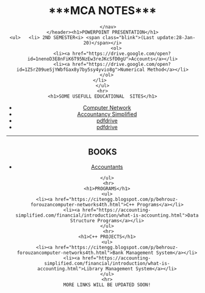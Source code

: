 <htlm>
  <head><title>kaushalbanal06.github.io/kb</title></head>
  <style>
    .blink{
            animation:Define 1.5s infinite;
      }@keyframes Define{
    0%{color: aliceblue;}
    20%{color: antiquewhite;}
    50%{color: aqua;}
    80%{color: bisque;}
    100%{color: black;}
  }
  </style>
  <body>
   <header>  
        <h1>***MCA NOTES***</h1>
        <nav>  

        </nav>
    </header><h1>POWERPOINT PRESENTATION</h1>
    <ul>   <li> 2ND SEMESTER<i> <span class="blink">(Last update:28-Jan-20)</span></i>
              <ol>
           <li><a href="https://drive.google.com/open?id=1nenoD3E8nFiK6T95NzEw3reJKcSfD0gU">Accounts</a></li>
           <li><a href="https://drive.google.com/open?id=1Z5rZ09ueSjYWbfGax8y7by5sy4yvio8g">Numerical Method</a></li>
       </ol>
    </li>  
    </ul>
    <hr>
    <h1>SOME USEFULL EDUCATIONAL  SITES</h1>
<ul>
    <li><a href="https://citengg.blogspot.com/p/behrouz-forouzancomputer-networks4th.html">Computer Network</a></li>
    <li><a href="https://accounting-simplified.com/financial/introduction/what-is-accounting.html">Accountancy Simplified</a></li>
    <li><a href="https://www.pdfdrive.com">pdfdrive</a></li>
   <li><a href="mcastyle.css">pdfdrive</a></li>
    </ul>
    <hr>
    <h1>BOOKS</h1>
    <ul>
    <li><a href="https://www.learncbse.in/ncert-accountancy-book/">Accountants</a></li>
    
    </ul>
     <hr>
    <h1>PROGRAMS</h1>
    <ul>
    <li><a href="https://citengg.blogspot.com/p/behrouz-forouzancomputer-networks4th.html">C++ Programs</a></li>
    <li><a href="https://accounting-simplified.com/financial/introduction/what-is-accounting.html">Data Structure Programs</a></li>
    </ul>
     <hr>
    <h1>C++ PROJECTS</h1>
    <ul>
    <li><a href="https://citengg.blogspot.com/p/behrouz-forouzancomputer-networks4th.html">Bank Management System</a></li>
    <li><a href="https://accounting-simplified.com/financial/introduction/what-is-accounting.html">Library Management System</a></li>
    </ul>
    <hr>
    MORE LINKS WILL BE UPDATED SOON!
  </body>
</html>
